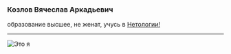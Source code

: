 ### Козлов Вячеслав Аркадьевич
образование высшее, не женат,
учусь в [Нетологии!](https://netology.ru/programs/business-analytics-online?utm_source=yandex&utm_medium=cpc&utm_campaign=bmit_ban_ou_ya_retarget_search_auto&utm_content=12641383395&utm_term=---autotargeting&_openstat=ZGlyZWN0LnlhbmRleC5ydTs3NzE1MjA0MTsxMjY0MTM4MzM5NTt5YW5kZXgucnU6cHJlbWl1bQ&yclid=7356566376461107199)
________________________________
![Это я](./Foto/IMG_20220327_112841.jpg)